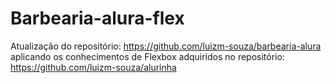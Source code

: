 # Barbearia-alura-flex

Atualização do repositório: https://github.com/luizm-souza/barbearia-alura aplicando os conhecimentos de Flexbox adquiridos no repositório: https://github.com/luizm-souza/alurinha